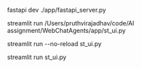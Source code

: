 fastapi dev ./app/fastapi_server.py 

streamlit run /Users/pruthvirajadhav/code/AI assignment/WebChatAgents/app/st_ui.py 

streamlit run --no-reload st_ui.py 

streamlit run st_ui.py